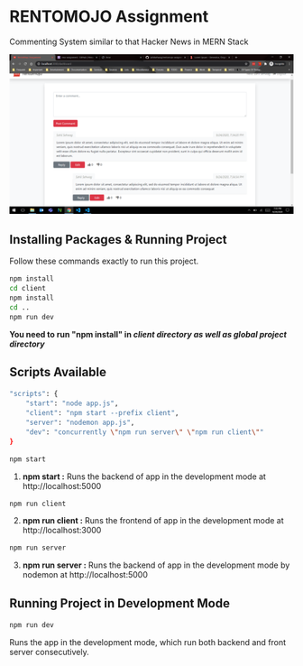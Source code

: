 # RENTOMOJO Assignment

Commenting System similar to that Hacker News in MERN Stack

![Screenshot](screenshot.png "Rentomojo Assignment")

## Installing Packages & Running Project

Follow these commands exactly to run this project.

```sh
npm install
cd client
npm install
cd ..
npm run dev
```

**You need to run "npm install" in _client directory as well as global project directory_**

## Scripts Available

```sh
"scripts": {
	"start": "node app.js",
	"client": "npm start --prefix client",
	"server": "nodemon app.js",
	"dev": "concurrently \"npm run server\" \"npm run client\""
}

```

```sh
npm start
```

1. **npm start :** Runs the backend of app in the development mode at http://localhost:5000

```sh
npm run client
```

2. **npm run client :** Runs the frontend of app in the development mode at http://localhost:3000

```sh
npm run server
```

3. **npm run server :** Runs the backend of app in the development mode by nodemon at http://localhost:5000

## Running Project in Development Mode

```sh
npm run dev
```

Runs the app in the development mode, which run both backend and front server consecutively.

